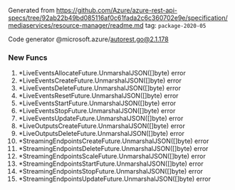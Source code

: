 Generated from https://github.com/Azure/azure-rest-api-specs/tree/92ab22b49bd085116af0c61fada2c6c360702e9e/specification/mediaservices/resource-manager/readme.md tag: `package-2020-05`

Code generator @microsoft.azure/autorest.go@2.1.178


### New Funcs

1. *LiveEventsAllocateFuture.UnmarshalJSON([]byte) error
1. *LiveEventsCreateFuture.UnmarshalJSON([]byte) error
1. *LiveEventsDeleteFuture.UnmarshalJSON([]byte) error
1. *LiveEventsResetFuture.UnmarshalJSON([]byte) error
1. *LiveEventsStartFuture.UnmarshalJSON([]byte) error
1. *LiveEventsStopFuture.UnmarshalJSON([]byte) error
1. *LiveEventsUpdateFuture.UnmarshalJSON([]byte) error
1. *LiveOutputsCreateFuture.UnmarshalJSON([]byte) error
1. *LiveOutputsDeleteFuture.UnmarshalJSON([]byte) error
1. *StreamingEndpointsCreateFuture.UnmarshalJSON([]byte) error
1. *StreamingEndpointsDeleteFuture.UnmarshalJSON([]byte) error
1. *StreamingEndpointsScaleFuture.UnmarshalJSON([]byte) error
1. *StreamingEndpointsStartFuture.UnmarshalJSON([]byte) error
1. *StreamingEndpointsStopFuture.UnmarshalJSON([]byte) error
1. *StreamingEndpointsUpdateFuture.UnmarshalJSON([]byte) error
